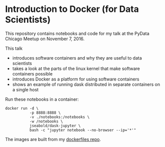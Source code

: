 # Introduction to Docker (for Data Scientists)

This repository contains notebooks and code for my talk at the PyData Chicago Meetup on November 7, 2016.

This talk

  * introduces software containers and why they are useful to data scientists
  * takes a look at the parts of the linux kernel that make software containers possible
  * introduces Docker as a platform for using software containers
  * shows an example of running dask distributed in separate containers on a single host

Run these notebooks in a container:

```shell
docker run -d \
           -p 8888:8888 \ 
           -v ./notebooks:/notebooks \
           -w /notebooks \
           jseabold/dask-jupyter \
           bash -c "jupyter notebook --no-browser --ip='*'"
```

The images are built from my [dockerfiles repo](https://github.com/jseabold/dockerfiles).

